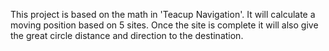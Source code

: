 This project is based on the math in 'Teacup Navigation'.  It will calculate a moving position based on 5 sites.  Once the site is complete it will also give the great circle distance and direction to the destination.
